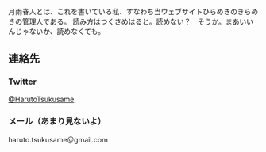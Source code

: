 月雨春人とは、これを書いている私、すなわち当ウェブサイトひらめきのきらめきの管理人である。
読み方はつくさめはると。読めない？　そうか。まあいいんじゃないか、読めなくても。

## 連絡先

### Twitter
[@HarutoTsukusame](https://twitter.com/HarutoTsukusame)

### メール（あまり見ないよ）
haruto.tsukusame＠gmail.com
